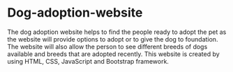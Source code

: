 # Dog-adoption-website
The dog adoption website helps to find the people ready to adopt the pet as the website will provide options to adopt or to give the dog to foundation. The website will also allow the person to see different breeds of dogs available and breeds that are adopted recently. This website is created by using HTML, CSS, JavaScript and Bootstrap framework.
